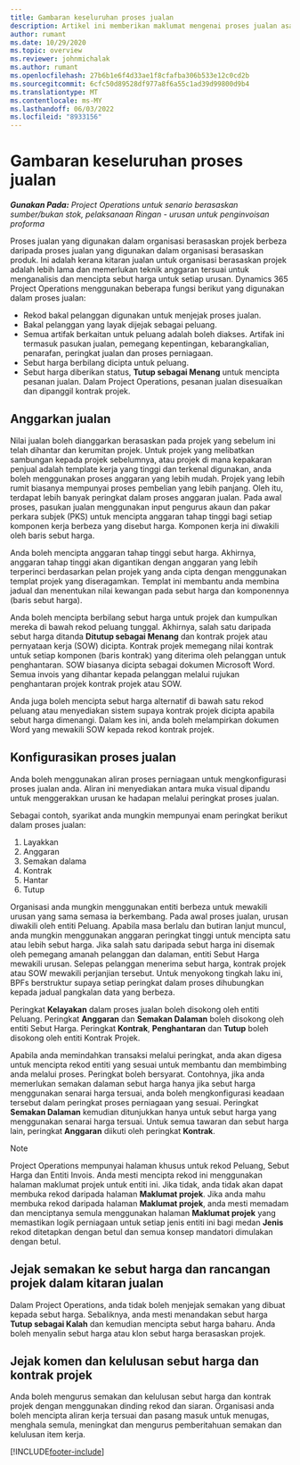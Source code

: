 ```yaml
---
title: Gambaran keseluruhan proses jualan
description: Artikel ini memberikan maklumat mengenai proses jualan asas.
author: rumant
ms.date: 10/29/2020
ms.topic: overview
ms.reviewer: johnmichalak
ms.author: rumant
ms.openlocfilehash: 27b6b1e6f4d33ae1f8cfafba306b533e12c0cd2b
ms.sourcegitcommit: 6cfc50d89528df977a8f6a55c1ad39d99800d9b4
ms.translationtype: MT
ms.contentlocale: ms-MY
ms.lasthandoff: 06/03/2022
ms.locfileid: "8933156"
---
```

# <a name="sales-process-overview"></a>Gambaran keseluruhan proses jualan

_**Gunakan Pada:** Project Operations untuk senario berasaskan sumber/bukan stok, pelaksanaan Ringan - urusan untuk penginvoisan proforma_

Proses jualan yang digunakan dalam organisasi berasaskan projek berbeza daripada proses jualan yang digunakan dalam organisasi berasaskan produk. Ini adalah kerana kitaran jualan untuk organisasi berasaskan projek adalah lebih lama dan memerlukan teknik anggaran tersuai untuk menganalisis dan mencipta sebut harga untuk setiap urusan. Dynamics 365 Project Operations menggunakan beberapa fungsi berikut yang digunakan dalam proses jualan:

- Rekod bakal pelanggan digunakan untuk menjejak proses jualan.
- Bakal pelanggan yang layak dijejak sebagai peluang.
- Semua artifak berkaitan untuk peluang adalah boleh diakses. Artifak ini termasuk pasukan jualan, pemegang kepentingan, kebarangkalian, penarafan, peringkat jualan dan proses perniagaan.
- Sebut harga berbilang dicipta untuk peluang.
- Sebut harga diberikan status, **Tutup sebagai Menang** untuk mencipta pesanan jualan. Dalam Project Operations, pesanan jualan disesuaikan dan dipanggil kontrak projek.

## <a name="estimate-a-sale"></a>Anggarkan jualan
Nilai jualan boleh dianggarkan berasaskan pada projek yang sebelum ini telah dihantar dan kerumitan projek. Untuk projek yang melibatkan sambungan kepada projek sebelumnya, atau projek di mana kepakaran penjual adalah template kerja yang tinggi dan terkenal digunakan, anda boleh menggunakan proses anggaran yang lebih mudah. Projek yang lebih rumit biasanya mempunyai proses pembelian yang lebih panjang. Oleh itu, terdapat lebih banyak peringkat dalam proses anggaran jualan. Pada awal proses, pasukan jualan menggunakan input pengurus akaun dan pakar perkara subjek (PKS) untuk mencipta anggaran tahap tinggi bagi setiap komponen kerja berbeza yang disebut harga. Komponen kerja ini diwakili oleh baris sebut harga. 

Anda boleh mencipta anggaran tahap tinggi sebut harga. Akhirnya, anggaran tahap tinggi akan digantikan dengan anggaran yang lebih terperinci berdasarkan pelan projek yang anda cipta dengan menggunakan templat projek yang diseragamkan. Templat ini membantu anda membina jadual dan menentukan nilai kewangan pada sebut harga dan komponennya (baris sebut harga). 

Anda boleh mencipta berbilang sebut harga untuk projek dan kumpulkan mereka di bawah rekod peluang tunggal. Akhirnya, salah satu daripada sebut harga ditanda **Ditutup sebagai Menang** dan kontrak projek atau pernyataan kerja (SOW) dicipta. Kontrak projek memegang nilai kontrak untuk setiap komponen (baris kontrak) yang diterima oleh pelanggan untuk penghantaran. SOW biasanya dicipta sebagai dokumen Microsoft Word. Semua invois yang dihantar kepada pelanggan melalui rujukan penghantaran projek kontrak projek atau SOW.

Anda juga boleh mencipta sebut harga alternatif di bawah satu rekod peluang atau menyediakan sistem supaya kontrak projek dicipta apabila sebut harga dimenangi. Dalam kes ini, anda boleh melampirkan dokumen Word yang mewakili SOW kepada rekod kontrak projek.

## <a name="configure-the-sales-process"></a>Konfigurasikan proses jualan
Anda boleh menggunakan aliran proses perniagaan untuk mengkonfigurasi proses jualan anda. Aliran ini menyediakan antara muka visual dipandu untuk menggerakkan urusan ke hadapan melalui peringkat proses jualan.

Sebagai contoh, syarikat anda mungkin mempunyai enam peringkat berikut dalam proses jualan:

1. Layakkan
2. Anggaran
3. Semakan dalama
4. Kontrak
5. Hantar
6. Tutup
 
Organisasi anda mungkin menggunakan entiti berbeza untuk mewakili urusan yang sama semasa ia berkembang. Pada awal proses jualan, urusan diwakili oleh entiti Peluang. Apabila masa berlalu dan butiran lanjut muncul, anda mungkin menggunakan anggaran peringkat tinggi untuk mencipta satu atau lebih sebut harga. Jika salah satu daripada sebut harga ini disemak oleh pemegang amanah pelanggan dan dalaman, entiti Sebut Harga mewakili urusan. Selepas pelanggan menerima sebut harga, kontrak projek atau SOW mewakili perjanjian tersebut. Untuk menyokong tingkah laku ini, BPFs berstruktur supaya setiap peringkat dalam proses dihubungkan kepada jadual pangkalan data yang berbeza.

Peringkat **Kelayakan** dalam proses jualan boleh disokong oleh entiti Peluang. Peringkat **Anggaran** dan **Semakan Dalaman** boleh disokong oleh entiti Sebut Harga. Peringkat **Kontrak**, **Penghantaran** dan **Tutup** boleh disokong oleh entiti Kontrak Projek.

Apabila anda memindahkan transaksi melalui peringkat, anda akan digesa untuk mencipta rekod entiti yang sesuai untuk membantu dan membimbing anda melalui proses. Peringkat boleh bersyarat. Contohnya, jika anda memerlukan semakan dalaman sebut harga hanya jika sebut harga menggunakan senarai harga tersuai, anda boleh mengkonfigurasi keadaan tersebut dalam peringkat proses perniagaan yang sesuai. Peringkat **Semakan Dalaman** kemudian ditunjukkan hanya untuk sebut harga yang menggunakan senarai harga tersuai. Untuk semua tawaran dan sebut harga lain, peringkat **Anggaran** diikuti oleh peringkat **Kontrak**.

> [!NOTE]
> Project Operations mempunyai halaman khusus untuk rekod Peluang, Sebut Harga dan Entiti Invois. Anda mesti mencipta rekod ini menggunakan halaman maklumat projek untuk entiti ini. Jika tidak, anda tidak akan dapat membuka rekod daripada halaman **Maklumat projek**. Jika anda mahu membuka rekod daripada halaman **Maklumat projek**, anda mesti memadam dan menciptanya semula menggunakan halaman **Maklumat projek** yang memastikan logik perniagaan untuk setiap jenis entiti ini bagi medan **Jenis** rekod ditetapkan dengan betul dan semua konsep mandatori dimulakan dengan betul.


## <a name="track-revisions-to-quotes-and-project-plans-in-the-sales-cycle"></a>Jejak semakan ke sebut harga dan rancangan projek dalam kitaran jualan
Dalam Project Operations, anda tidak boleh menjejak semakan yang dibuat kepada sebut harga. Sebaliknya, anda mesti menandakan sebut harga **Tutup sebagai Kalah** dan kemudian mencipta sebut harga baharu. Anda boleh menyalin sebut harga atau klon sebut harga berasaskan projek.

## <a name="track-comments-and-approvals-of-quotes-and-project-contracts"></a>Jejak komen dan kelulusan sebut harga dan kontrak projek
Anda boleh mengurus semakan dan kelulusan sebut harga dan kontrak projek dengan menggunakan dinding rekod dan siaran. Organisasi anda boleh mencipta aliran kerja tersuai dan pasang masuk untuk menugas, menghala semula, meningkat dan mengurus pemberitahuan semakan dan kelulusan item kerja.


[!INCLUDE[footer-include](../includes/footer-banner.md)]